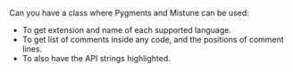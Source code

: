 Can you have a class where Pygments and Mistune can be used:
- To get extension and name of each supported language.
- To get list of comments inside any code, and the positions of comment lines.
- To also have the API strings highlighted.